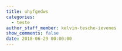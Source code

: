 ```yaml
---
title: uhyfgedws
categories:
  - teste
author_staff_member: kelvin-tesche-ievenes
show_comments: false
date: 2018-06-29 00:00:00
---
```

